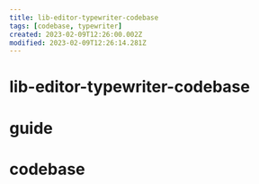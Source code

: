 ```yaml
---
title: lib-editor-typewriter-codebase
tags: [codebase, typewriter]
created: 2023-02-09T12:26:00.002Z
modified: 2023-02-09T12:26:14.281Z
---
```


# lib-editor-typewriter-codebase

# guide

# codebase
